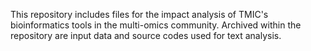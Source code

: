 This repository includes files for the impact analysis of TMIC's bioinformatics tools in the multi-omics community. Archived within the repository are input data and source codes used for text analysis.
